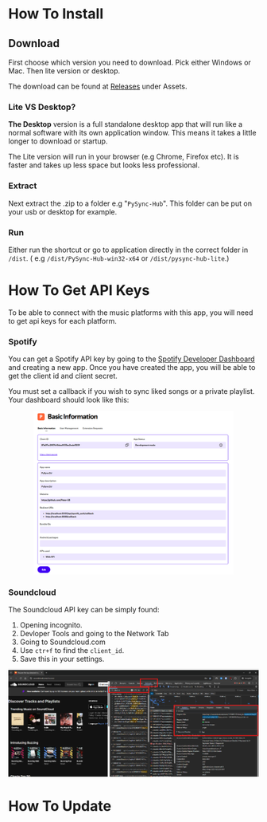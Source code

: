 # How To Install

## Download  
First choose which version you need to download. Pick either Windows or Mac. Then lite version or desktop.

The download can be found at [Releases](https://github.com/Peter-SB/PySync-Hub/releases) under Assets. 

### Lite VS Desktop?
**The Desktop** version is a full standalone desktop app that will run like a normal software with its own application window. This means it takes a little longer to download or startup.

The Lite version will run in your browser (e.g Chrome, Firefox etc). It is faster and takes up less space but looks less professional. 

### Extract 
Next extract the .zip to a folder e.g "`PySync-Hub`". This folder can be put on your usb or desktop for example.

### Run
Either run the shortcut or go to application directly in the correct folder in `/dist`. \( e.g `/dist/PySync-Hub-win32-x64` or `/dist/pysync-hub-lite`.)


# How To Get API Keys

To be able to connect with the music platforms with this app, you will need to get api keys for each platform.

### Spotify
You can get a Spotify API key by going to the [Spotify Developer Dashboard](https://developer.spotify.com/dashboard/applications) and creating a new app. Once you have created the app, you will be able to get the client id and client secret.

You must set a callback if you wish to sync liked songs or a private playlist. Your dashboard should look like this:

<div align="center">
    <img src="images/Spotify-Developer-Dashboard.png" alt="Spotify API" style="width:80%; height:auto;">
</div>

### Soundcloud

The Soundcloud API key can be simply found:
1. Opening incognito.
2. Devloper Tools and going to the Network Tab
3. Going to Soundcloud.com
4. Use `ctr+f` to find the `client_id`.
5. Save this in your settings. 

<div align="center">
    <img src="images/Scoundcloud-API.png" alt="Spotify API" style="width:%95; height:auto;">
</div>

# How To Update
